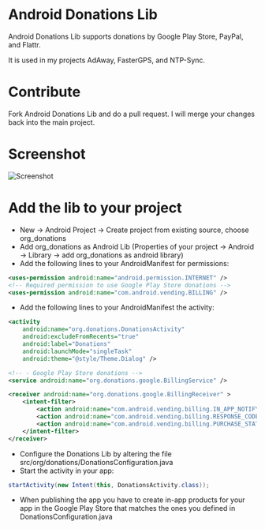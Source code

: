 # Android Donations Lib

Android Donations Lib supports donations by Google Play Store, PayPal, and Flattr.

It is used in my projects AdAway, FasterGPS, and NTP-Sync.

# Contribute

Fork Android Donations Lib and do a pull request. I will merge your changes back into the main project.

# Screenshot

![Screenshot](http://github.com/dschuermann/android-donations-lib/raw/master/screenshot.png)

# Add the lib to your project

* New -> Android Project -> Create project from existing source, choose org_donations 
* Add org_donations as Android Lib (Properties of your project -> Android -> Library -> add org_donations as android library)
* Add the following lines to your AndroidManifest for permissions:

```xml
<uses-permission android:name="android.permission.INTERNET" />
<!-- Required permission to use Google Play Store donations -->
<uses-permission android:name="com.android.vending.BILLING" />
```

* Add the following lines to your AndroidManifest the activity:

```xml
<activity
    android:name="org.donations.DonationsActivity"
    android:excludeFromRecents="true"
    android:label="Donations"
    android:launchMode="singleTask"
    android:theme="@style/Theme.Dialog" />

<!-- - Google Play Store donations -->
<service android:name="org.donations.google.BillingService" />

<receiver android:name="org.donations.google.BillingReceiver" >
    <intent-filter>
        <action android:name="com.android.vending.billing.IN_APP_NOTIFY" />
        <action android:name="com.android.vending.billing.RESPONSE_CODE" />
        <action android:name="com.android.vending.billing.PURCHASE_STATE_CHANGED" />
    </intent-filter>
</receiver>
```

* Configure the Donations Lib by altering the file src/org/donations/DonationsConfiguration.java
* Start the activity in your app:

```java
startActivity(new Intent(this, DonationsActivity.class));
```

* When publishing the app you have to create in-app products for your app in the Google Play Store that matches the ones you defined in DonationsConfiguration.java